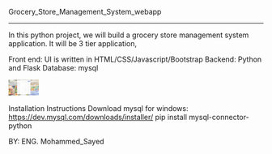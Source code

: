 Grocery_Store_Management_System_webapp
__________________________________________

In this python project, we will build a grocery store management  system application. It will be 3 tier application,

Front end: UI is written in HTML/CSS/Javascript/Bootstrap
Backend: Python and Flask
Database: mysql

<img src="https://github.com/M0hammed-Gamal/Webstack-Portfolio-/blob/main/homepage.jpg" width="60">

Installation Instructions
Download mysql for windows: https://dev.mysql.com/downloads/installer/
pip install mysql-connector-python

BY:
ENG. Mohammed_Sayed